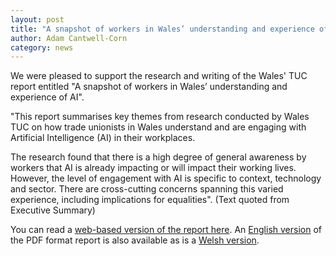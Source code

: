 ```yaml
---
layout: post
title: "A snapshot of workers in Wales’ understanding and experience of AI"
author: Adam Cantwell-Corn
category: news
---
```

We were pleased to support the research and writing of the Wales' TUC report entitled "A snapshot of workers in Wales’ understanding and experience of AI".

<!--more-->

"This report summarises key themes from research conducted by Wales TUC on how trade unionists in Wales understand and are engaging with Artificial Intelligence (AI) in their workplaces.

The research found that there is a high degree of general awareness by workers that AI is already impacting or will impact their working lives. However, the level of engagement with AI is specific to context, technology and sector. There are cross-cutting concerns spanning this varied experience, including implications for equalities". (Text quoted from Executive Summary)

You can read a [web-based version of the report here](https://www.tuc.org.uk/research-analysis/reports/snapshot-workers-wales-understanding-and-experience-ai?page=0#section_header).  An [English version](https://www.tuc.org.uk/sites/default/files/2024-01/ENG%20Workers%20in%20Wales%27%20understanding%20and%20experience%20of%20AI%20-%20Wales%20TUC_1.pdf) of the PDF format report is also available as is a [Welsh version](https://www.tuc.org.uk/sites/default/files/2024-01/CYM%20Workers%20in%20Wales%27%20understanding%20and%20experience%20of%20AI%20-%20TUC%20Cymru_1.pdf).